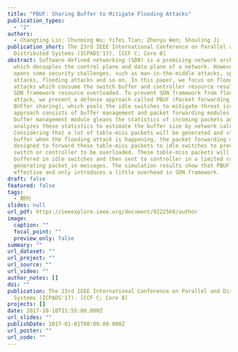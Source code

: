 ```yaml
---
title: "PBUF: Sharing Buffer to Mitigate Flooding Attacks"
publication_types:
  - "2"
authors:
  - Changting Lin; Chunming Wu; Yifei Tian; Zhenyu Wen; Shouling Ji
publication_short: The 23rd IEEE International Conference on Parallel and
  Distributed Systems (ICPADS'17). [CCF C; Core B]
abstract: Software defined networking (SDN) is a promising network architecture,
  which decouples the control plane and data plane of a network. However, SDN
  opens some security challenges, such as man-in-the-middle attacks, spoofing
  attacks, flooding attacks and so on. In this paper, we focus on flooding
  attacks which consume the switch buffer and controller resource resulting in
  SDN framework resource overloaded. To prevent SDN framework from flooding
  attack, we present a defense approach called PBUF (Packet forwarding based on
  BUFfer sharing), which pools the idle switches to mitigate threat issues. This
  approach consists of buffer management and packet forwarding modules. The
  buffer management module gleans the statistics of incoming packets and then
  analyzes these statistics to estimate the buffer size by network calculus.
  Considering that a lot of table-miss packets will be generated and stored in
  buffer when the flooding attack is happening, the packet forwarding module is
  designed to forward these table-miss packets to idle switches to prevent the
  switch or controller to be overloaded. These table-miss packets will be
  buffered in idle switches and then sent to controller in a limited rate by
  generating packet_in messages. The simulation results show that PBUF is
  effective and only introduces a little overhead in SDN framework.
draft: false
featured: false
tags:
  - 期刊
slides: null
url_pdf: https://ieeexplore.ieee.org/document/9222560/author
image:
  caption: ""
  focal_point: ""
  preview_only: false
summary: ""
url_dataset: ""
url_project: ""
url_source: ""
url_video: ""
author_notes: []
doi: ""
publication: The 23rd IEEE International Conference on Parallel and Distributed
  Systems (ICPADS'17). [CCF C; Core B]
projects: []
date: 2017-10-10T11:55:00.000Z
url_slides: ""
publishDate: 2017-01-01T00:00:00.000Z
url_poster: ""
url_code: ""
---
```

